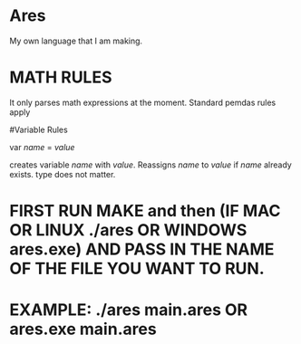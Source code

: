 # Ares
My own language that I am making.
# MATH RULES

It only parses math expressions at the moment. Standard pemdas rules apply

#Variable Rules

var *name* = *value*

creates variable *name* with *value*. Reassigns *name* to *value* if *name* already exists. type does not matter.

# FIRST RUN MAKE and then (IF MAC OR LINUX ./ares OR WINDOWS ares.exe) AND PASS IN THE NAME OF THE FILE YOU WANT TO RUN.
# EXAMPLE: ./ares main.ares OR ares.exe main.ares

